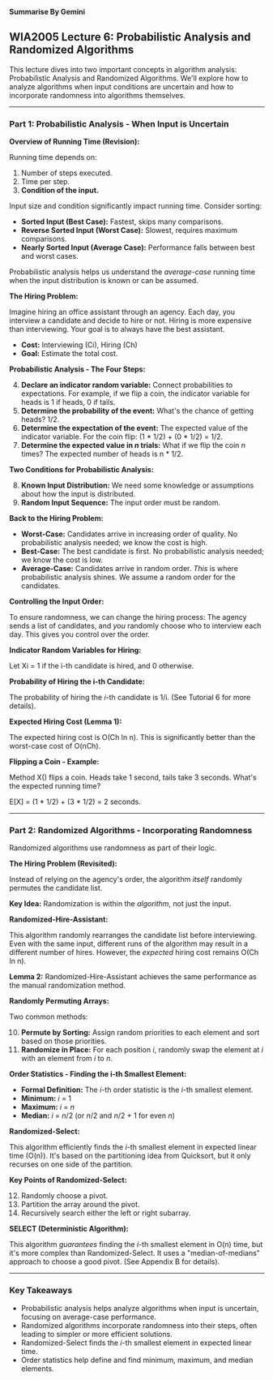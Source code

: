 **Summarise By Gemini**
## WIA2005 Lecture 6: Probabilistic Analysis and Randomized Algorithms

This lecture dives into two important concepts in algorithm analysis: Probabilistic Analysis and Randomized Algorithms.  We'll explore how to analyze algorithms when input conditions are uncertain and how to incorporate randomness into algorithms themselves.

---

### Part 1: Probabilistic Analysis - When Input is Uncertain

**Overview of Running Time (Revision):**

Running time depends on:

1.  Number of steps executed.
2.  Time per step.
3.  **Condition of the input.**

Input size and condition significantly impact running time.  Consider sorting:

*   **Sorted Input (Best Case):** Fastest, skips many comparisons.
*   **Reverse Sorted Input (Worst Case):** Slowest, requires maximum comparisons.
*   **Nearly Sorted Input (Average Case):**  Performance falls between best and worst cases.

Probabilistic analysis helps us understand the *average-case* running time when the input distribution is known or can be assumed.

**The Hiring Problem:**

Imagine hiring an office assistant through an agency.  Each day, you interview a candidate and decide to hire or not. Hiring is more expensive than interviewing.  Your goal is to always have the best assistant.

*   **Cost:** Interviewing (Ci), Hiring (Ch)
*   **Goal:** Estimate the total cost.

**Probabilistic Analysis - The Four Steps:**

4.  **Declare an indicator random variable:**  Connect probabilities to expectations.  For example, if we flip a coin, the indicator variable for heads is 1 if heads, 0 if tails.
5.  **Determine the probability of the event:** What's the chance of getting heads? 1/2.
6.  **Determine the expectation of the event:** The expected value of the indicator variable.  For the coin flip: (1 * 1/2) + (0 * 1/2) = 1/2.
7.  **Determine the expected value in *n* trials:** What if we flip the coin *n* times?  The expected number of heads is n * 1/2.

**Two Conditions for Probabilistic Analysis:**

8.  **Known Input Distribution:** We need some knowledge or assumptions about how the input is distributed.
9.  **Random Input Sequence:** The input order must be random.

**Back to the Hiring Problem:**

*   **Worst-Case:** Candidates arrive in increasing order of quality.  No probabilistic analysis needed; we know the cost is high.
*   **Best-Case:** The best candidate is first. No probabilistic analysis needed; we know the cost is low.
*   **Average-Case:** Candidates arrive in random order.  *This* is where probabilistic analysis shines. We assume a random order for the candidates.

**Controlling the Input Order:**

To ensure randomness, we can change the hiring process: The agency sends a list of candidates, and *you* randomly choose who to interview each day.  This gives you control over the order.

**Indicator Random Variables for Hiring:**

Let Xi = 1 if the i-th candidate is hired, and 0 otherwise.

**Probability of Hiring the i-th Candidate:**

The probability of hiring the *i*-th candidate is 1/i.  (See Tutorial 6 for more details).

**Expected Hiring Cost (Lemma 1):**

The expected hiring cost is O(Ch ln n). This is significantly better than the worst-case cost of O(nCh).

**Flipping a Coin - Example:**

Method X() flips a coin. Heads take 1 second, tails take 3 seconds. What's the expected running time?

E[X] = (1 * 1/2) + (3 * 1/2) = 2 seconds.

---

### Part 2: Randomized Algorithms - Incorporating Randomness

Randomized algorithms use randomness as part of their logic.

**The Hiring Problem (Revisited):**

Instead of relying on the agency's order, the algorithm *itself* randomly permutes the candidate list.

**Key Idea:** Randomization is within the *algorithm*, not just the input.

**Randomized-Hire-Assistant:**

This algorithm randomly rearranges the candidate list before interviewing.  Even with the same input, different runs of the algorithm may result in a different number of hires. However, the *expected* hiring cost remains O(Ch ln n).

**Lemma 2:** Randomized-Hire-Assistant achieves the same performance as the manual randomization method.

**Randomly Permuting Arrays:**

Two common methods:

10.  **Permute by Sorting:** Assign random priorities to each element and sort based on those priorities.
11.  **Randomize in Place:**  For each position *i*, randomly swap the element at *i* with an element from *i* to *n*.

**Order Statistics - Finding the i-th Smallest Element:**

*   **Formal Definition:** The *i*-th order statistic is the *i*-th smallest element.
*   **Minimum:** *i* = 1
*   **Maximum:** *i* = *n*
*   **Median:** *i* = *n*/2 (or *n*/2 and *n*/2 + 1 for even *n*)

**Randomized-Select:**

This algorithm efficiently finds the *i*-th smallest element in expected linear time (O(n)).  It's based on the partitioning idea from Quicksort, but it only recurses on one side of the partition.

**Key Points of Randomized-Select:**

12.  Randomly choose a pivot.
13.  Partition the array around the pivot.
14.  Recursively search either the left or right subarray.

**SELECT (Deterministic Algorithm):**

This algorithm *guarantees* finding the *i*-th smallest element in O(n) time, but it's more complex than Randomized-Select. It uses a "median-of-medians" approach to choose a good pivot.  (See Appendix B for details).

---

### Key Takeaways

*   Probabilistic analysis helps analyze algorithms when input is uncertain, focusing on average-case performance.
*   Randomized algorithms incorporate randomness into their steps, often leading to simpler or more efficient solutions.
*   Randomized-Select finds the *i*-th smallest element in expected linear time.
*   Order statistics help define and find minimum, maximum, and median elements.
